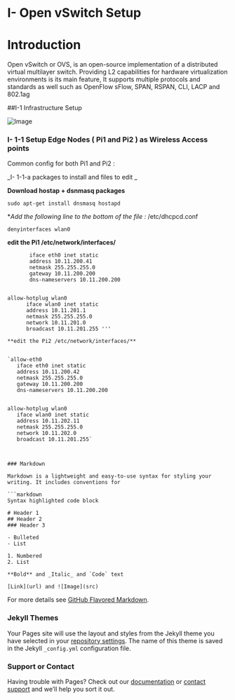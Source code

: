 # I- Open vSwitch Setup 
# Introduction 

Open vSwitch or OVS, is an open-source implementation of a distributed virtual multilayer switch. Providing L2 capabilities for hardware virtualization environments is its main feature, It supports multiple protocols and standards as well such as OpenFlow sFlow, SPAN, RSPAN, CLI, LACP and 802.1ag

##I-1 Infrastructure Setup 

![Image](https://image.ibb.co/mzFNRF/Untitled.png)


### I- 1-1 Setup Edge Nodes ( Pi1 and Pi2 ) as Wireless Access points

Common config for both Pi1 and Pi2 : 

_I- 1-1-a packages to install and files to edit _ 

**Download hostap + dsnmasq packages** 

`sudo apt-get install dnsmasq hostapd`

**Add the following line to the bottom of the file :*  /etc/dhcpcd.conf

`denyinterfaces wlan0`

**edit the Pi1 /etc/network/interfaces/**

```allow-eth0 
       iface eth0 inet static
       address 10.11.200.41 
       netmask 255.255.255.0  
       gateway 10.11.200.200
       dns-nameservers 10.11.200.200


allow-hotplug wlan0 
      iface wlan0 inet static
      address 10.11.201.1 
      netmask 255.255.255.0 
      network 10.11.201.0 
      broadcast 10.11.201.255 '''

**edit the Pi2 /etc/network/interfaces/**


`allow-eth0 
   iface eth0 inet static
   address 10.11.200.42 
   netmask 255.255.255.0  
   gateway 10.11.200.200
   dns-nameservers 10.11.200.200


allow-hotplug wlan0 
   iface wlan0 inet static
   address 10.11.202.11 
   netmask 255.255.255.0 
   network 10.11.202.0 
   broadcast 10.11.201.255`



### Markdown

Markdown is a lightweight and easy-to-use syntax for styling your writing. It includes conventions for

```markdown
Syntax highlighted code block

# Header 1
## Header 2
### Header 3

- Bulleted
- List

1. Numbered
2. List

**Bold** and _Italic_ and `Code` text

[Link](url) and ![Image](src)
```

For more details see [GitHub Flavored Markdown](https://guides.github.com/features/mastering-markdown/).

### Jekyll Themes

Your Pages site will use the layout and styles from the Jekyll theme you have selected in your [repository settings](https://github.com/usnistgov/Intra-Vehicular-Networks/settings). The name of this theme is saved in the Jekyll `_config.yml` configuration file.

### Support or Contact

Having trouble with Pages? Check out our [documentation](https://help.github.com/categories/github-pages-basics/) or [contact support](https://github.com/contact) and we’ll help you sort it out.
